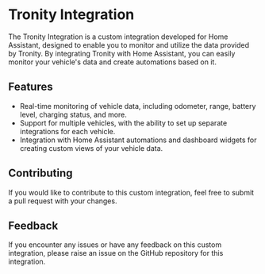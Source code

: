 # Tronity Integration

The Tronity Integration is a custom integration developed for Home Assistant, designed to enable you to monitor and utilize the data provided by Tronity. By integrating Tronity with Home Assistant, you can easily monitor your vehicle's data and create automations based on it.

## Features

- Real-time monitoring of vehicle data, including odometer, range, battery level, charging status, and more.
- Support for multiple vehicles, with the ability to set up separate integrations for each vehicle.
- Integration with Home Assistant automations and dashboard widgets for creating custom views of your vehicle data.

## Contributing

If you would like to contribute to this custom integration, feel free to submit a pull request with your changes.

## Feedback
If you encounter any issues or have any feedback on this custom integration, please raise an issue on the GitHub repository for this integration.